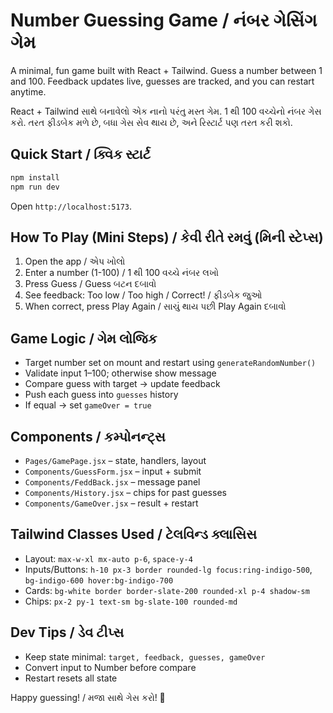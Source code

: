 # Number Guessing Game / નંબર ગેસિંગ ગેમ

A minimal, fun game built with React + Tailwind. Guess a number between 1 and 100. Feedback updates live, guesses are tracked, and you can restart anytime.

React + Tailwind સાથે બનાવેલો એક નાનો પરંતુ મસ્ત ગેમ. 1 થી 100 વચ્ચેનો નંબર ગેસ કરો. તરત ફીડબેક મળે છે, બધા ગેસ સેવ થાય છે, અને રિસ્ટાર્ટ પણ તરત કરી શકો.

## Quick Start / ક્વિક સ્ટાર્ટ
```bash
npm install
npm run dev
```
Open `http://localhost:5173`.

## How To Play (Mini Steps) / કેવી રીતે રમવું (મિની સ્ટેપ્સ)
1. Open the app / એપ ખોલો
2. Enter a number (1-100) / 1 થી 100 વચ્ચે નંબર લખો
3. Press Guess / Guess બટન દબાવો
4. See feedback: Too low / Too high / Correct! / ફીડબેક જુઓ
5. When correct, press Play Again / સાચું થાય પછી Play Again દબાવો

## Game Logic / ગેમ લોજિક
- Target number set on mount and restart using `generateRandomNumber()`
- Validate input 1–100; otherwise show message
- Compare guess with target → update feedback
- Push each guess into `guesses` history
- If equal → set `gameOver = true`

## Components / કમ્પોનન્ટ્સ
- `Pages/GamePage.jsx` – state, handlers, layout
- `Components/GuessForm.jsx` – input + submit
- `Components/FeddBack.jsx` – message panel
- `Components/History.jsx` – chips for past guesses
- `Components/GameOver.jsx` – result + restart

## Tailwind Classes Used / ટેલવિન્ડ ક્લાસિસ
- Layout: `max-w-xl mx-auto p-6`, `space-y-4`
- Inputs/Buttons: `h-10 px-3 border rounded-lg focus:ring-indigo-500`, `bg-indigo-600 hover:bg-indigo-700`
- Cards: `bg-white border border-slate-200 rounded-xl p-4 shadow-sm`
- Chips: `px-2 py-1 text-sm bg-slate-100 rounded-md`

## Dev Tips / ડેવ ટીપ્સ
- Keep state minimal: `target, feedback, guesses, gameOver`
- Convert input to Number before compare
- Restart resets all state

Happy guessing! / મજા સાથે ગેસ કરો! 🎯
